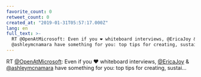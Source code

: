 ```yaml
---
favorite_count: 0
retweet_count: 0
created_at: "2019-01-31T05:57:17.000Z"
lang: en
full_text: >-
  RT @OpenAtMicrosoft: Even if you ❤ whiteboard interviews, @EricaJoy &amp;
  @ashleymcnamara have something for you: top tips for creating, sustai…
---
```


RT [@OpenAtMicrosoft](https://twitter.com/OpenAtMicrosoft): Even if you ❤
whiteboard interviews, [@EricaJoy](https://twitter.com/EricaJoy) &amp;
[@ashleymcnamara](https://twitter.com/ashleymcnamara) have something for you:
top tips for creating, sustai…
